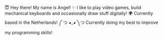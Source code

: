 😇 Hey there! My name is Angel!
✨ I like to play video games, build mechanical keyboards and occasionally draw stuff digitally! 
🌍 Currently based in the Netherlands!
༼ つ ◕_◕ ༽つ Currently doing my best to improve my programming skills!

<!---
Angel-Zeng/Angel-Zeng is a ✨ special ✨ repository because its `README.md` (this file) appears on your GitHub profile.
You can click the Preview link to take a look at your changes.
--->
